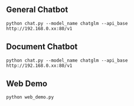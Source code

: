 ## General Chatbot

```shell
python chat.py --model_name chatglm --api_base http://192.168.0.xx:80/v1
```

## Document Chatbot

```shell
python chat.py --model_name chatglm --api_base http://192.168.0.xx:80/v1
```

## Web Demo

```shell
python web_demo.py
```
